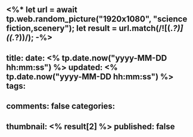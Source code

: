 <%* 
let url = await tp.web.random_picture("1920x1080", "science fiction,scenery");
let result = url.match(/!\[(.*?)\]\((.*?)\)/);
-%>
---
title: 
date: <% tp.date.now("yyyy-MM-DD hh:mm:ss") %>
updated: <% tp.date.now("yyyy-MM-DD hh:mm:ss") %>
tags:
 - 
comments: false
categories:
  - 
thumbnail: <% result[2] %>
published: false
---